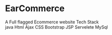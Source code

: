 # EarCommerce
A Full flagged Ecommerce website 
Tech Stack <br>
java
Html
Ajax
CSS
Bootstrap
JSP 
Servelete
MySql

